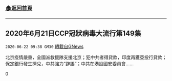 ###  [:house:返回首頁](https://github.com/ourhimalayas/txt)
---

## 2020年6月21日CCP冠狀病毒大流行第149集
`2020-06-22 09:38 GM30` [轉載自GNews](https://gnews.org/zh-hant/242260/)

北京疫情嚴重，全國派救援隊支援北京；犯中共者得貸款，印度再獲亞投行貸款；保定銀行發生擠兌，中共強力“辟謠”；中共在港設國安委員會……

0
